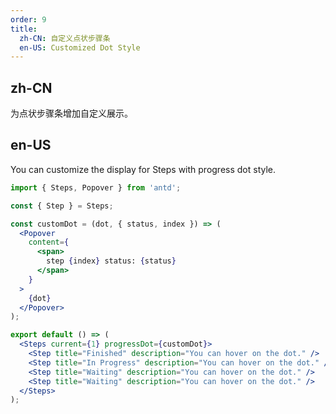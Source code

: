 ```yaml
---
order: 9
title:
  zh-CN: 自定义点状步骤条
  en-US: Customized Dot Style
---
```


## zh-CN

为点状步骤条增加自定义展示。

## en-US

You can customize the display for Steps with progress dot style.

```jsx
import { Steps, Popover } from 'antd';

const { Step } = Steps;

const customDot = (dot, { status, index }) => (
  <Popover
    content={
      <span>
        step {index} status: {status}
      </span>
    }
  >
    {dot}
  </Popover>
);

export default () => (
  <Steps current={1} progressDot={customDot}>
    <Step title="Finished" description="You can hover on the dot." />
    <Step title="In Progress" description="You can hover on the dot." />
    <Step title="Waiting" description="You can hover on the dot." />
    <Step title="Waiting" description="You can hover on the dot." />
  </Steps>
);
```
